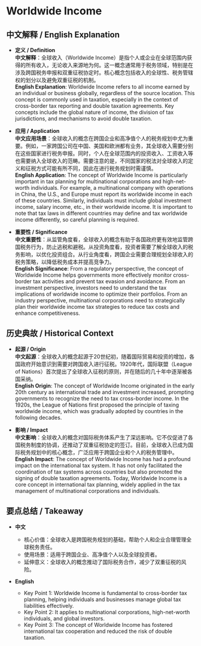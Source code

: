 # Worldwide Income

## 中文解释 / English Explanation

* **定义 / Definition**  
  **中文解释**：全球收入（Worldwide Income）是指个人或企业在全球范围内获得的所有收入，无论收入来源地为何。这一概念通常用于税务领域，特别是在涉及跨国税务申报和双重征税协定时。核心概念包括收入的全球性、税务管辖权的划分以及避免双重征税的机制。  
  **English Explanation**: Worldwide Income refers to all income earned by an individual or business globally, regardless of the source location. This concept is commonly used in taxation, especially in the context of cross-border tax reporting and double taxation agreements. Key concepts include the global nature of income, the division of tax jurisdictions, and mechanisms to avoid double taxation.

* **应用 / Application**  
  **中文应用场景**：全球收入的概念在跨国企业和高净值个人的税务规划中尤为重要。例如，一家跨国公司在中国、美国和欧洲都有业务，其全球收入需要分别在这些国家进行税务申报。同时，个人在全球范围内的投资收入、工资收入等也需要纳入全球收入的范畴。需要注意的是，不同国家的税法对全球收入的定义和征税方式可能有所不同，因此在进行税务规划时需谨慎。  
  **English Application**: The concept of Worldwide Income is particularly important in tax planning for multinational corporations and high-net-worth individuals. For example, a multinational company with operations in China, the U.S., and Europe must report its worldwide income in each of these countries. Similarly, individuals must include global investment income, salary income, etc., in their worldwide income. It is important to note that tax laws in different countries may define and tax worldwide income differently, so careful planning is required.

* **重要性 / Significance**  
  **中文重要性**：从监管角度看，全球收入的概念有助于各国政府更有效地监管跨国税务行为，防止逃税和避税。从投资角度看，投资者需要了解全球收入的税务影响，以优化投资组合。从行业角度看，跨国企业需要合理规划全球收入的税务策略，以降低税务成本并提高竞争力。  
  **English Significance**: From a regulatory perspective, the concept of Worldwide Income helps governments more effectively monitor cross-border tax activities and prevent tax evasion and avoidance. From an investment perspective, investors need to understand the tax implications of worldwide income to optimize their portfolios. From an industry perspective, multinational corporations need to strategically plan their worldwide income tax strategies to reduce tax costs and enhance competitiveness.

## 历史典故 / Historical Context

* **起源 / Origin**  
  **中文起源**：全球收入的概念起源于20世纪初，随着国际贸易和投资的增加，各国政府开始意识到需要对跨国收入进行征税。1920年代，国际联盟（League of Nations）首次提出了全球收入征税的原则，并在随后的几十年中逐渐被各国采纳。  
  **English Origin**: The concept of Worldwide Income originated in the early 20th century as international trade and investment increased, prompting governments to recognize the need to tax cross-border income. In the 1920s, the League of Nations first proposed the principle of taxing worldwide income, which was gradually adopted by countries in the following decades.

* **影响 / Impact**  
  **中文影响**：全球收入的概念对国际税务体系产生了深远影响。它不仅促进了各国税务制度的协调，还推动了双重征税协定的签订。目前，全球收入已成为国际税务规划中的核心概念，广泛应用于跨国企业和个人的税务管理中。  
  **English Impact**: The concept of Worldwide Income has had a profound impact on the international tax system. It has not only facilitated the coordination of tax systems across countries but also promoted the signing of double taxation agreements. Today, Worldwide Income is a core concept in international tax planning, widely applied in the tax management of multinational corporations and individuals.

## 要点总结 / Takeaway

* **中文**  
  - 核心价值：全球收入是跨国税务规划的基础，帮助个人和企业合理管理全球税务责任。  
  - 使用场景：适用于跨国企业、高净值个人以及全球投资者。  
  - 延伸意义：全球收入的概念推动了国际税务合作，减少了双重征税的风险。

* **English**  
  - Key Point 1: Worldwide Income is fundamental to cross-border tax planning, helping individuals and businesses manage global tax liabilities effectively.  
  - Key Point 2: It applies to multinational corporations, high-net-worth individuals, and global investors.  
  - Key Point 3: The concept of Worldwide Income has fostered international tax cooperation and reduced the risk of double taxation.